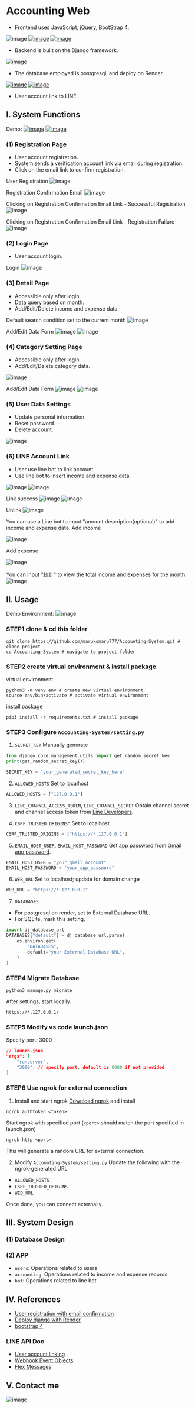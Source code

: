 # Accounting Web
- Frontend uses JavaScript, jQuery, BootStrap 4.

![image](https://img.shields.io/badge/JavaScript-323330?style=for-the-badge&logo=javascript&logoColor=F7DF1E)
[![image](https://img.shields.io/badge/jQuery-0769AD?style=for-the-badge&logo=jquery&logoColor=white)](https://code.jquery.com/jquery-3.7.1.js)
[![image](https://img.shields.io/badge/Bootstrap-563D7C?style=for-the-badge&logo=bootstrap&logoColor=white)](https://getbootstrap.com/docs/4.6/getting-started/introduction/)

- Backend is built on the Django framework.

[![image](https://img.shields.io/badge/Django-092E20?style=for-the-badge&logo=django&logoColor=green)](https://www.djangoproject.com/start/)

- The database employed is postgresql, and deploy on Render

[![image](https://img.shields.io/badge/PostgreSQL-316192?style=for-the-badge&logo=postgresql&logoColor=white)](https://www.postgresql.org/)
[![image](https://img.shields.io/badge/Render-46E3B7?style=for-the-badge&logo=render&logoColor=white)](https://dashboard.render.com/)

- User account link to LINE.

## I. System Functions
Demo: 
[![image](https://img.shields.io/badge/Microsoft_Edge-0078D7?style=for-the-badge&logo=Microsoft-edge&logoColor=white)](https://accountinglog.onrender.com/)
[![image](https://img.shields.io/badge/Line-00C300?style=for-the-badge&logo=line&logoColor=white)](https://page.line.me/840qzpmp)

### (1) Registration Page
- User account registration.
- System sends a verification account link via email during registration.
- Click on the email link to confirm registration.

User Registration
![image](./readme_assets/registration.png)

Registration Confirmation Email
![image](./readme_assets/reg_confirm_mail.png)

Clicking on Registration Confirmation Email Link - Successful Registration
![image](./readme_assets/reg_success.png)

Clicking on Registration Confirmation Email Link - Registration Failure
![image](./readme_assets/reg_fail.png)

### (2) Login Page
- User account login.

Login
![image](./readme_assets/login.png)

### (3) Detail Page
- Accessible only after login.
- Data query based on month.
- Add/Edit/Delete income and expense data.

Default search condition set to the current month
![image](./readme_assets/detail.png)

Add/Edit Data Form
![image](./readme_assets/detail-insert.png)
![image](./readme_assets/detail-update.png)

### (4) Category Setting Page
- Accessible only after login.
- Add/Edit/Delete category data.

![image](./readme_assets/category.png)

Add/Edit Data Form
![image](./readme_assets/category-insert.png)
![image](./readme_assets/category-update.png)

### (5) User Data Settings
- Update personal information.
- Reset password.
- Delete account.

![image](./readme_assets/user-info.png)


### (6) LINE Account Link
- User use line bot to link account.
- Use line bot to insert income and expense data.

![image](./readme_assets/link-1.png)
![image](./readme_assets/link-2.png)

Link success
![image](./readme_assets/link-3.png)
![image](./readme_assets/unlink-1.png)


Unlink
![image](./readme_assets/unlink-2.png)

You can use a Line bot to input "amount description(optional)" to add income and expense data.
Add income

![image](./readme_assets/line-income.png)

Add expense

![image](./readme_assets/line-expense.png)

You can input "統計" to view the total income and expenses for the month.
![image](./readme_assets/line-sum.png)

## II. Usage
Demo Environment: ![image](https://img.shields.io/badge/mac%20os-000000?style=for-the-badge&logo=apple&logoColor=white)
### STEP1 clone & cd this folder
```shell
git clone https://github.com/marukomaru777/Accounting-System.git # clone project
cd Accounting-System # navigate to project folder
```

### STEP2 create virtual environment & install package
virtual environment
```shell
python3 -m venv env # create new virtual environment
source env/bin/activate # activate virtual environment
```

install package
```shell
pip3 install -r requirements.txt # install package
```

### STEP3 Configure `Accounting-System/setting.py`
1. `SECRET_KEY`
Manually generate
```python
from django.core.management.utils import get_random_secret_key
print(get_random_secret_key())
```

```python
SECRET_KEY = "your_generated_secret_key_here"
```

2. `ALLOWED_HOSTS`
Set to localhost
```python
ALLOWED_HOSTS = ["127.0.0.1"]
```

3. `LINE_CHANNEL_ACCESS_TOKEN`, `LINE_CHANNEL_SECRET`
Obtain channel secret and channel access token from [Line Developers](https://developers.line.me/console/).

4. `CSRF_TRUSTED_ORIGINS"`
Set to localhost
```python
CSRF_TRUSTED_ORIGINS = ["https://*.127.0.0.1"]
```

5. `EMAIL_HOST_USER`, `EMAIL_HOST_PASSWORD`
Get app password from [Gmail app password](https://dev.to/krishnaa192/creating-google-app-password-for-django-project-4oj3).
```python
EMAIL_HOST_USER = "your_gmail_account"
EMAIL_HOST_PASSWORD = "your_app_password"
```

6. `WEB_URL`
Set to localhost; update for domain change
```python
WEB_URL = "https://*.127.0.0.1"
```

7. `DATABASES`
- For postgresql on render, set to External Database URL.
- For SQLite, mark this setting.
```python
import dj_database_url
DATABASES["default"] = dj_database_url.parse(
    os.environ.get(
        "DATABASES",
        default="your External Database URL",
    )
)
```

### STEP4 Migrate Database
```shell
python3 manage.py migrate
```

After settings, start locally.
```
https://*.127.0.0.1/
```

### STEP5 Modify vs code launch.json
Specify port: 3000
```json
// launch.json
"args": [
    "runserver",
    "3000", // specify port, default is 8000 if not provided
]
```

### STEP6 Use ngrok for external connection
1. Install and start ngrok
[Download ngrok](https://ngrok.com/download) and install
```shell
ngrok authtoken <token>
```

Start ngrok with specified port (`<port>` should match the port specified in launch.json)
```shell
ngrok http <port>
```
This will generate a random URL for external connection.

2. Modify `Accounting-System/setting.py`
Update the following with the ngrok-generated URL
- `ALLOWED_HOSTS`
- `CSRF_TRUSTED_ORIGINS`
- `WEB_URL`

Once done, you can connect externally.

## III. System Design
### (1) Database Design

### (2) APP
- `users`: Operations related to users
- `accounting`: Operations related to income and expense records
- `bot`: Operations related to line bot

## IV. References
- [User registration with email confirmation](https://www.javatpoint.com/django-user-registration-with-email-confirmation)
- [Deploy django with Render](https://docs.render.com/deploy-django)
- [bootstrap 4](https://getbootstrap.com/docs/4.6/getting-started/introduction/)

### LINE API Doc
- [User account linking](https://developers.line.biz/en/docs/messaging-api/linking-accounts/)
- [Webhook Event Objects](https://developers.line.biz/en/reference/messaging-api/#webhook-event-objects)
- [Flex Messages](https://developers.line.biz/en/docs/messaging-api/using-flex-messages/#sending-messages-with-the-messaging-api)

## V. Contact me
[![image](https://img.shields.io/badge/GitHub-100000?style=for-the-badge&logo=github&logoColor=white)](https://github.com/marukomaru777)
